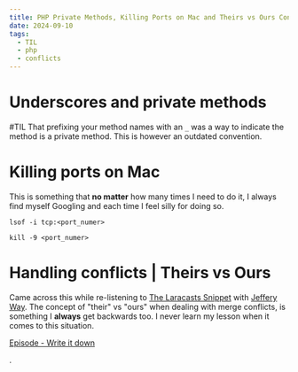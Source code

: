 ```yaml
---
title: PHP Private Methods, Killing Ports on Mac and Theirs vs Ours Conflicts
date: 2024-09-10
tags:
  - TIL
  - php
  - conflicts
---
```


# Underscores and private methods

#TIL That prefixing your method names with an `_` was a way to indicate the method is a private method. This is however an outdated convention.

# Killing ports on Mac

This is something that __no matter__ how many times I need to do it, I always find myself Googling and each time I feel silly for doing so.

```
lsof -i tcp:<port_numer>
```

```
kill -9 <port_numer>
```

# Handling conflicts | Theirs vs Ours

Came across this while re-listening to [The Laracasts Snippet](https://laracasts.com/podcast) with [Jeffery Way](https://twitter.com/jeffrey_way). The
concept of "their" vs "ours" when dealing with merge conflicts, is something I __always__ get backwards too. I never learn my lesson when it comes to
this situation.

[Episode - Write it down](https://open.spotify.com/episode/1B6wW2e4vw7v2hej3Wv23i?si=e90178c5602b440b)

. 
